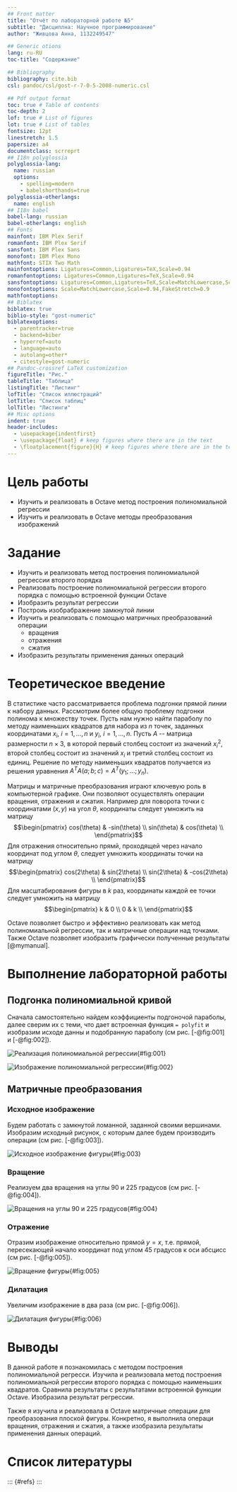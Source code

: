 ```yaml
---
## Front matter
title: "Отчёт по лабораторной работе №5"
subtitle: "Дисциплна: Научное программирование"
author: "Живцова Анна, 1132249547"

## Generic otions
lang: ru-RU
toc-title: "Содержание"

## Bibliography
bibliography: cite.bib
csl: pandoc/csl/gost-r-7-0-5-2008-numeric.csl

## Pdf output format
toc: true # Table of contents
toc-depth: 2
lof: true # List of figures
lot: true # List of tables
fontsize: 12pt
linestretch: 1.5
papersize: a4
documentclass: scrreprt
## I18n polyglossia
polyglossia-lang:
  name: russian
  options:
	- spelling=modern
	- babelshorthands=true
polyglossia-otherlangs:
  name: english
## I18n babel
babel-lang: russian
babel-otherlangs: english
## Fonts
mainfont: IBM Plex Serif
romanfont: IBM Plex Serif
sansfont: IBM Plex Sans
monofont: IBM Plex Mono
mathfont: STIX Two Math
mainfontoptions: Ligatures=Common,Ligatures=TeX,Scale=0.94
romanfontoptions: Ligatures=Common,Ligatures=TeX,Scale=0.94
sansfontoptions: Ligatures=Common,Ligatures=TeX,Scale=MatchLowercase,Scale=0.94
monofontoptions: Scale=MatchLowercase,Scale=0.94,FakeStretch=0.9
mathfontoptions:
## Biblatex
biblatex: true
biblio-style: "gost-numeric"
biblatexoptions:
  - parentracker=true
  - backend=biber
  - hyperref=auto
  - language=auto
  - autolang=other*
  - citestyle=gost-numeric
## Pandoc-crossref LaTeX customization
figureTitle: "Рис."
tableTitle: "Таблица"
listingTitle: "Листинг"
lofTitle: "Список иллюстраций"
lotTitle: "Список таблиц"
lolTitle: "Листинги"
## Misc options
indent: true
header-includes:
  - \usepackage{indentfirst}
  - \usepackage{float} # keep figures where there are in the text
  - \floatplacement{figure}{H} # keep figures where there are in the text
---
```


# Цель работы

- Изучить и реализовать в Octave метод построения полиномиальной регрессии          
- Изучить и реализовать в Octave методы преобразования изображений      

# Задание

- Изучить и реализовать метод построения полиномиальной регрессии второго порядка      
- Реализовать построение полиномиальной регрессии второго порядка с помощью встроенной функции Octave
- Изобразить результат регрессии     
- Построиь изобрабражение замкнутой линии     
- Изучить и реализовать с помощью матричных преобразований операции 
  - вращения     
  - отражения     
  - сжатия     
- Изобразить результаты применения данных операций             

# Теоретическое введение

В статистике часто рассматривается проблема подгонки прямой линии к набору данных. Рассмотрим более общую проблему подгонки полинома к множеству точек. Пусть нам нужно найти параболу по методу наименьших квадратов для набора из $n$ точек, заданных координатами $x_i, \ i = 1, \dots, n$ и $y_i, \ i = 1, \dots, n$. Пусть $A$ -- матрица размерности $n \times 3$, в которой первый столбец состоит из значений $x_i^2$, второй столбец состоит из значений $x_i$ и третий столбец состоит из единиц. Решение по методу наименьших квадратов получается из решения уравнения $A^TA(a;b;c)= A^T(y_1; \dots; y_n)$.

Матрицы и матричные преобразования играют ключевую роль в компьютерной графике. Они позволяют осуществлять операции вращения, отражения и сжатия. Например для поворота точки с координатами $(x, y)$ на угол $\theta$, координаты следует умножить на матрицу 
$$\begin{pmatrix}
cos(\theta) & -sin(\theta) \\
sin(\theta) & cos(\theta)  \\
\end{pmatrix}$$ 
Для отражения относительно прямй, проходящей через начало координат под углом $\theta$, следует умножить координаты точки на матрицу 
$$\begin{pmatrix}
cos(2\theta) & sin(2\theta) \\
sin(2\theta) & -cos(2\theta)  \\
\end{pmatrix}$$ 
Для масштабирования фигуры в $k$ раз, координаты каждой ее точки следует умножить на матрицу 
$$\begin{pmatrix}
k & 0 \\
0 & k  \\
\end{pmatrix}$$

Octave позволяет быстро и эффективно реализовать как метод полиномиальной регрессии, так и матричные операции над точками. Также Octave позволяет изобразить графически полученные результаты [@mymanual].  

# Выполнение лабораторной работы

## Подгонка полиномиальной кривой

Сначала самостоятельно найдем коэффициенты подгоночой параболы, далее сверим их с теми, что дает встроенная функция ```= polyfit``` и изобразим исходе данны и подобранную параболу (см рис. [-@fig:001] и [-@fig:002]).

![Реализация полиномиальной регрессии](image/001.jpg){#fig:001}

![Изображение полиномиальной регрессии](image/002.jpg){#fig:002}

## Матричные преобразования

### Исходное изображение

Будем работать с замкнутой ломанной, заданной своими вершинами. Изобразим исходный рисунок, с которым далее будем производить операции (см рис. [-@fig:003]).

![Исходное изображение фигуры](image/003.jpg){#fig:003}

### Вращение

Реализуем два вращения на углы 90 и 225 градусов (см рис. [-@fig:004]).

![Вращения на углы 90 и 225 градусов](image/004.jpg){#fig:004}

### Отражение

Отразим изображение относительно прямой $y = x$, т.е. прямой, пересекающей начало координат под углом 45 градусов к оси абсцисс (см рис. [-@fig:005]).

![Вращение фигуры](image/005.jpg){#fig:005}

### Дилатация

Увеличим изображение в два раза (см рис. [-@fig:006]).

![Дилатация фигуры](image/006.jpg){#fig:006}

# Выводы

В данной работе я познакомилась с методом построения полиномиальной регресси. Изучила и реализовала метод построения полиномиальной регрессии второго порядка с помощью наименьших квадратов. Сравнила результаты с результатами встроенной функции Octave. Изобразила результат регрессии. 

Также я изучила и реализовала в Octave матричные операции для преобразования плоской фигуры. Конкретно, я выполнила операци вращения, отражения и сжатия, а также изобразила результаты применения данных операций.     

# Список литературы

::: {#refs}
:::
